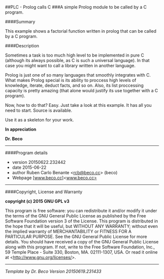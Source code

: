 ##PLC - Prolog calls C
###A simple Prolog module to be called by a C program.

####Summary

This example shows a factorial function written in prolog that can be called by a C program.

####Description

Sometimes a task is too much high level to be implemented in pure C (although its always possible, as C is such a universal language). In that case you might want to call a library written in another language.

Prolog is just one of so many languages that smoothly integrates with C. What makes Prolog special is its ability to proccess high levels of knowledge, iterate, deduct facts, and so on. Also, its list proccessing       capacity is pretty amazing (that alone would justify its use together with a C program).

Now, how to do that? Easy. Just take a look at this example. It has all you need to start. Source is available.

Use it as a skeleton for your work.

__In appreciation__

__Dr. Beco__
_________________________________________________________________

####Program details

* version 20150622.232442
* date 2015-06-22
* author Ruben Carlo Benante <<rcb@beco.cc>> (beco)
* Webpage [www.beco.cc]<www.beco.cc>

_________________________________________________________________

####Copyright, License and Warranty

__copyright (c) 2015 GNU GPL v3__

This program is free software: you can redistribute it
and/or modify it under the terms of the 
GNU General Public License as published by
the Free Software Foundation version 3 of the License.
This program is distributed in the hope that it will be useful,
but WITHOUT ANY WARRANTY; without even the implied warranty of
MERCHANTABILITY or FITNESS FOR A PARTICULAR PURPOSE.  See the 
GNU General Public License for more details.
You should have received a copy of the GNU General Public License
along with this program.
If not, write to the Free Software Foundation, Inc.,
59 Temple Place - Suite 330, Boston, MA. 02111-1307, USA.
Or read it online at <<http://www.gnu.org/licenses/>>.

_________________________________________________________________

_Template by Dr. Beco <rcb at beco dot cc> Version 20150619.231433_
